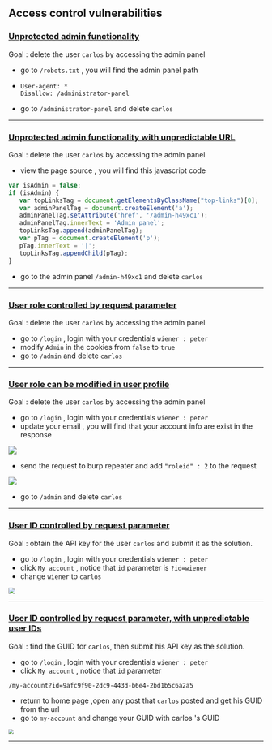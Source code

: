 
## Access control vulnerabilities



### [Unprotected admin functionality](https://portswigger.net/web-security/access-control/lab-unprotected-admin-functionality)

Goal : delete the user `carlos` by accessing the admin panel

- go to `/robots.txt` , you will find the admin panel path

- ```
  User-agent: *
  Disallow: /administrator-panel
  ```

- go to `/administrator-panel` and delete `carlos`



------



### [Unprotected admin functionality with unpredictable URL](https://portswigger.net/web-security/access-control/lab-unprotected-admin-functionality-with-unpredictable-url)

Goal : delete the user `carlos` by accessing the admin panel

- view the page source , you will find this javascript code 

````javascript
var isAdmin = false;
if (isAdmin) {
   var topLinksTag = document.getElementsByClassName("top-links")[0];
   var adminPanelTag = document.createElement('a');
   adminPanelTag.setAttribute('href', '/admin-h49xc1');
   adminPanelTag.innerText = 'Admin panel';
   topLinksTag.append(adminPanelTag);
   var pTag = document.createElement('p');
   pTag.innerText = '|';
   topLinksTag.appendChild(pTag);
}
````

- go to the admin panel `/admin-h49xc1` and delete `carlos`

 

------


### [User role controlled by request parameter](https://portswigger.net/web-security/access-control/lab-user-role-controlled-by-request-parameter)

Goal : delete the user `carlos` by accessing the admin panel

- go to `/login` , login with your credentials `wiener : peter`
- modify `Admin` in the cookies from `false` to `true`
- go to `/admin`  and delete `carlos`





------



### [User role can be modified in user profile](https://portswigger.net/web-security/access-control/lab-user-role-can-be-modified-in-user-profile)

Goal : delete the user `carlos` by accessing the admin panel

- go to `/login` , login with your credentials `wiener : peter`
- update your email , you will find that your account info are exist in the response

![](./access-control_img/1_1.png)



- send the request to burp repeater and add `"roleid" : 2` to the request

![](./access-control_img/1_2.png)



- go to `/admin`  and delete `carlos`



------



### [User ID controlled by request parameter](https://portswigger.net/web-security/access-control/lab-user-id-controlled-by-request-parameter)

Goal : obtain the API key for the user `carlos` and submit it as the solution.

- go to `/login` , login with your credentials `wiener : peter`
- click `My account`  , notice that `id` parameter is `?id=wiener `
- change `wiener` to `carlos`



<img src="./access-control_img/4_1.png" style="zoom:80%;" />



------



### [User ID controlled by request parameter, with unpredictable user IDs](https://portswigger.net/web-security/access-control/lab-user-id-controlled-by-request-parameter-with-unpredictable-user-ids)

Goal : find the GUID for `carlos`, then submit his API key as the solution.

- go to `/login` , login with your credentials `wiener : peter`
- click `My account`  , notice that `id` parameter

```
/my-account?id=9afc9f90-2dc9-443d-b6e4-2bd1b5c6a2a5
```

- return to home page ,open any post that `carlos` posted and get his GUID from the url
- go to `my-account` and change your GUID with carlos 's GUID

<img src="./access-control_img/5_1.png" style="zoom:60%;" />



------
